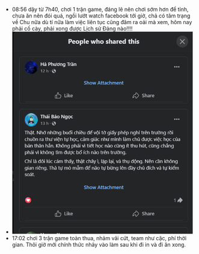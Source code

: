 - 08:56 dậy từ 7h40, chơi 1 trận game, đáng lẽ nên chơi sớm hơn để tỉnh, chưa ăn nên đói quá, ngồi lướt watch facebook tới giờ, chả có tâm trạng về Chu nữa dù tí nữa làm việc liên tục cũng đâm ra oải mà xem, hôm nay phải cố cày, phải xong được Lịch sử Đảng nào!!!!
- ![image.png](../assets/image_1712722263797_0.png)
- 17:02 chơi 3 trận game toàn thua, nhảm vãi cứt, team như cặc, phí thời gian. Thôi giờ mới chính thức nhảy vào làm sau khi đi in và đi ăn xong.